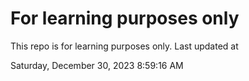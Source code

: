 # For learning purposes only
This repo is for learning purposes only.
Last updated at

Saturday, December 30, 2023 8:59:16 AM

